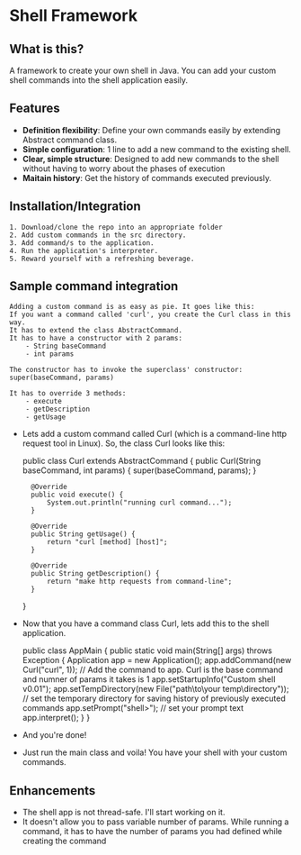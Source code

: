 # Shell Framework

## What is this?

A framework to create your own shell in Java. 
You can add your custom shell commands into the shell application easily.

## Features

* **Definition flexibility**: Define your own commands easily by extending Abstract command class.
* **Simple configuration**: 1 line to add a new command to the existing shell.
* **Clear, simple structure**: Designed to add new commands to the shell without having to worry about the phases of execution
* **Maitain history**: Get the history of commands executed previously.


## Installation/Integration
	1. Download/clone the repo into an appropriate folder
	2. Add custom commands in the src directory.
	3. Add command/s to the application.
	4. Run the application's interpreter.
	5. Reward yourself with a refreshing beverage. 

## Sample command integration

	Adding a custom command is as easy as pie. It goes like this:
	If you want a command called 'curl', you create the Curl class in this way.
	It has to extend the class AbstractCommand.
	It has to have a constructor with 2 params:
		- String baseCommand
		- int params
		
	The constructor has to invoke the superclass' constructor: super(baseCommand, params)

	It has to override 3 methods:
		- execute
		- getDescription
		- getUsage

	
* Lets add a custom command called Curl (which is a command-line http request tool in Linux). So, the class Curl looks like this:

	public class Curl extends AbstractCommand {
		public Curl(String baseCommand, int params) {
			super(baseCommand, params);
		}
		
		@Override
		public void execute() {
			System.out.println("running curl command...");
		}

		@Override
		public String getUsage() {
			return "curl [method] [host]";
		}

		@Override
		public String getDescription() {
			return "make http requests from command-line";
		}
	}

* Now that you have a command class Curl, lets add this to the shell application.

	public class AppMain {
		public static void main(String[] args) throws Exception {
			Application app = new Application();
			app.addCommand(new Curl("curl", 1)); // Add the command to app. Curl is the base command and numner of params it takes is 1
			app.setStartupInfo("Custom shell v0.01");
			app.setTempDirectory(new File("path\to\your temp\directory")); // set the temporary directory for saving history of previously executed commands
			app.setPrompt("shell>"); // set your prompt text
			app.interpret();
		}
	}
	
* And you're done! 
* Just run the main class and voila! You have your shell with your custom commands.

## Enhancements
* The shell app is not thread-safe. I'll start working on it.
* It doesn't allow you to pass variable number of params. While running a command, it has to have the number of params you had defined while creating the command